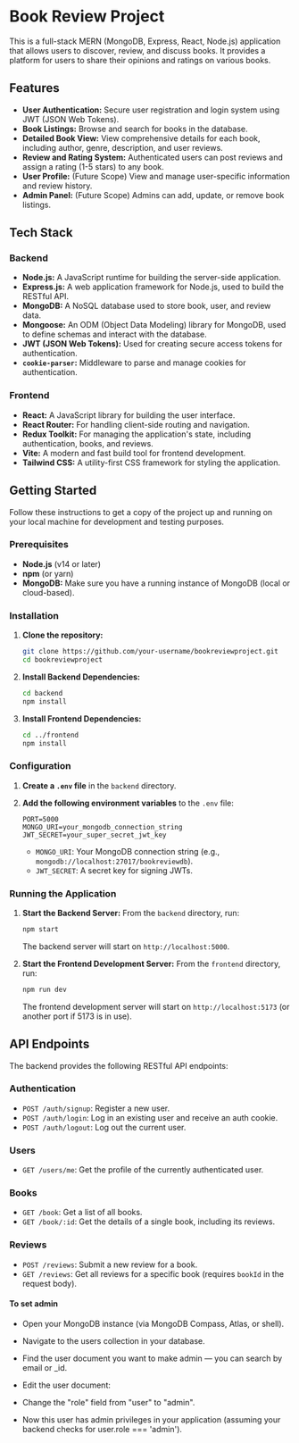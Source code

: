 
# Book Review Project

This is a full-stack MERN (MongoDB, Express, React, Node.js) application that allows users to discover, review, and discuss books. It provides a platform for users to share their opinions and ratings on various books.

## Features

*   **User Authentication:** Secure user registration and login system using JWT (JSON Web Tokens).
*   **Book Listings:** Browse and search for books in the database.
*   **Detailed Book View:** View comprehensive details for each book, including author, genre, description, and user reviews.
*   **Review and Rating System:** Authenticated users can post reviews and assign a rating (1-5 stars) to any book.
*   **User Profile:** (Future Scope) View and manage user-specific information and review history.
*   **Admin Panel:** (Future Scope) Admins can add, update, or remove book listings.

## Tech Stack

### Backend

*   **Node.js:** A JavaScript runtime for building the server-side application.
*   **Express.js:** A web application framework for Node.js, used to build the RESTful API.
*   **MongoDB:** A NoSQL database used to store book, user, and review data.
*   **Mongoose:** An ODM (Object Data Modeling) library for MongoDB, used to define schemas and interact with the database.
*   **JWT (JSON Web Tokens):** Used for creating secure access tokens for authentication.
*   **`cookie-parser`:** Middleware to parse and manage cookies for authentication.

### Frontend

*   **React:** A JavaScript library for building the user interface.
*   **React Router:** For handling client-side routing and navigation.
*   **Redux Toolkit:** For managing the application's state, including authentication, books, and reviews.
*   **Vite:** A modern and fast build tool for frontend development.
*   **Tailwind CSS:** A utility-first CSS framework for styling the application.

## Getting Started

Follow these instructions to get a copy of the project up and running on your local machine for development and testing purposes.

### Prerequisites

*   **Node.js** (v14 or later)
*   **npm** (or yarn)
*   **MongoDB:** Make sure you have a running instance of MongoDB (local or cloud-based).

### Installation

1.  **Clone the repository:**
    ```bash
    git clone https://github.com/your-username/bookreviewproject.git
    cd bookreviewproject
    ```

2.  **Install Backend Dependencies:**
    ```bash
    cd backend
    npm install
    ```

3.  **Install Frontend Dependencies:**
    ```bash
    cd ../frontend
    npm install
    ```

### Configuration

1.  **Create a `.env` file** in the `backend` directory.
2.  **Add the following environment variables** to the `.env` file:

    ```env
    PORT=5000
    MONGO_URI=your_mongodb_connection_string
    JWT_SECRET=your_super_secret_jwt_key
    ```

    *   `MONGO_URI`: Your MongoDB connection string (e.g., `mongodb://localhost:27017/bookreviewdb`).
    *   `JWT_SECRET`: A secret key for signing JWTs.

### Running the Application

1.  **Start the Backend Server:**
    From the `backend` directory, run:
    ```bash
    npm start
    ```
    The backend server will start on `http://localhost:5000`.

2.  **Start the Frontend Development Server:**
    From the `frontend` directory, run:
    ```bash
    npm run dev
    ```
    The frontend development server will start on `http://localhost:5173` (or another port if 5173 is in use).

## API Endpoints

The backend provides the following RESTful API endpoints:

### Authentication

*   `POST /auth/signup`: Register a new user.
*   `POST /auth/login`: Log in an existing user and receive an auth cookie.
*   `POST /auth/logout`: Log out the current user.

### Users

*   `GET /users/me`: Get the profile of the currently authenticated user.

### Books

*   `GET /book`: Get a list of all books.
*   `GET /book/:id`: Get the details of a single book, including its reviews.

### Reviews

*   `POST /reviews`: Submit a new review for a book.
*   `GET /reviews`: Get all reviews for a specific book (requires `bookId` in the request body).

#### To set admin
* Open your MongoDB instance (via MongoDB Compass, Atlas, or shell).

* Navigate to the users collection in your database.

* Find the user document you want to make admin — you can search by email or _id.

* Edit the user document:

* Change the "role" field from "user" to "admin".

<!-- Edit
{
  "role": "admin"
}
Save the changes. -->

* Now this user has admin privileges in your application (assuming your backend checks for user.role === 'admin').